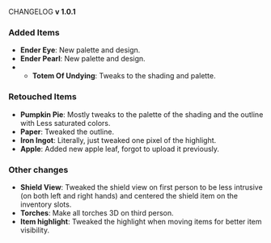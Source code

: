 CHANGELOG **v 1.0.1**

### Added Items
- **Ender Eye**: New palette and design.
- **Ender Pearl**: New palette and design.
- - **Totem Of Undying**: Tweaks to the shading and palette.

### Retouched Items
- **Pumpkin Pie**: Mostly tweaks to the palette of the shading and the outline with Less saturated colors. 
- **Paper**: Tweaked the outline.
- **Iron Ingot**: Literally, just tweaked one pixel of the highlight.
- **Apple**: Added new apple leaf, forgot to upload it previously.


### Other changes
- **Shield View**: Tweaked the shield view on first person to be less intrusive (on both left and right hands) and centered the shield item on the inventory slots.
- **Torches**: Make all torches 3D on third person.
- **Item highlight**: Tweaked the highlight when moving items for better item visibility.